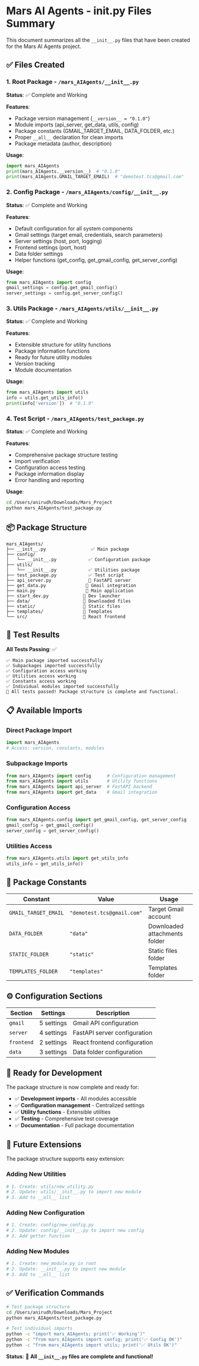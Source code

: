 # Mars AI Agents - __init__.py Files Summary

This document summarizes all the `__init__.py` files that have been created for the Mars AI Agents project.

## ✅ Files Created

### 1. **Root Package** - `/mars_AIAgents/__init__.py`
**Status**: ✅ Complete and Working

**Features**:
- Package version management (`__version__ = "0.1.0"`)
- Module imports (api_server, get_data, utils, config)
- Package constants (GMAIL_TARGET_EMAIL, DATA_FOLDER, etc.)
- Proper `__all__` declaration for clean imports
- Package metadata (author, description)

**Usage**:
```python
import mars_AIAgents
print(mars_AIAgents.__version__)  # "0.1.0"
print(mars_AIAgents.GMAIL_TARGET_EMAIL)  # "demotest.tcs@gmail.com"
```

### 2. **Config Package** - `/mars_AIAgents/config/__init__.py`
**Status**: ✅ Complete and Working

**Features**:
- Default configuration for all system components
- Gmail settings (target email, credentials, search parameters)
- Server settings (host, port, logging)
- Frontend settings (port, host)
- Data folder settings
- Helper functions (get_config, get_gmail_config, get_server_config)

**Usage**:
```python
from mars_AIAgents import config
gmail_settings = config.get_gmail_config()
server_settings = config.get_server_config()
```

### 3. **Utils Package** - `/mars_AIAgents/utils/__init__.py`
**Status**: ✅ Complete and Working

**Features**:
- Extensible structure for utility functions
- Package information functions
- Ready for future utility modules
- Version tracking
- Module documentation

**Usage**:
```python
from mars_AIAgents import utils
info = utils.get_utils_info()
print(info['version'])  # "0.1.0"
```

### 4. **Test Script** - `/mars_AIAgents/test_package.py`
**Status**: ✅ Complete and Working

**Features**:
- Comprehensive package structure testing
- Import verification
- Configuration access testing
- Package information display
- Error handling and reporting

**Usage**:
```bash
cd /Users/anirudh/Downloads/Mars_Project
python mars_AIAgents/test_package.py
```

## 📦 Package Structure

```
mars_AIAgents/
├── __init__.py                 ✅ Main package
├── config/
│   └── __init__.py            ✅ Configuration package
├── utils/
│   └── __init__.py            ✅ Utilities package
├── test_package.py            ✅ Test script
├── api_server.py              📄 FastAPI server
├── get_data.py               📄 Gmail integration
├── main.py                   📄 Main application
├── start_dev.py             📄 Dev launcher
├── data/                    📁 Downloaded files
├── static/                  📁 Static files
├── templates/               📁 Templates
└── src/                     📁 React frontend
```

## 🧪 Test Results

**All Tests Passing**: ✅

```
✅ Main package imported successfully
✅ Subpackages imported successfully  
✅ Configuration access working
✅ Utilities access working
✅ Constants access working
✅ Individual modules imported successfully
🎉 All tests passed! Package structure is complete and functional.
```

## 📋 Available Imports

### Direct Package Import
```python
import mars_AIAgents
# Access: version, constants, modules
```

### Subpackage Imports
```python
from mars_AIAgents import config      # Configuration management
from mars_AIAgents import utils       # Utility functions
from mars_AIAgents import api_server  # FastAPI backend
from mars_AIAgents import get_data    # Gmail integration
```

### Configuration Access
```python
from mars_AIAgents.config import get_gmail_config, get_server_config
gmail_config = get_gmail_config()
server_config = get_server_config()
```

### Utilities Access
```python
from mars_AIAgents.utils import get_utils_info
utils_info = get_utils_info()
```

## 🔧 Package Constants

| Constant | Value | Usage |
|----------|-------|-------|
| `GMAIL_TARGET_EMAIL` | `"demotest.tcs@gmail.com"` | Target Gmail account |
| `DATA_FOLDER` | `"data"` | Downloaded attachments folder |
| `STATIC_FOLDER` | `"static"` | Static files folder |
| `TEMPLATES_FOLDER` | `"templates"` | Templates folder |

## ⚙️ Configuration Sections

| Section | Settings | Description |
|---------|----------|-------------|
| `gmail` | 5 settings | Gmail API configuration |
| `server` | 4 settings | FastAPI server configuration |
| `frontend` | 2 settings | React frontend configuration |
| `data` | 3 settings | Data folder configuration |

## 🚀 Ready for Development

The package structure is now complete and ready for:
- ✅ **Development imports** - All modules accessible
- ✅ **Configuration management** - Centralized settings
- ✅ **Utility functions** - Extensible utilities
- ✅ **Testing** - Comprehensive test coverage
- ✅ **Documentation** - Full package documentation

## 🔄 Future Extensions

The package structure supports easy extension:

### Adding New Utilities
```python
# 1. Create: utils/new_utility.py
# 2. Update: utils/__init__.py to import new module
# 3. Add to __all__ list
```

### Adding New Configuration
```python
# 1. Create: config/new_config.py
# 2. Update: config/__init__.py to import new config
# 3. Add getter function
```

### Adding New Modules
```python
# 1. Create: new_module.py in root
# 2. Update: __init__.py to import new module
# 3. Add to __all__ list
```

## ✅ Verification Commands

```bash
# Test package structure
cd /Users/anirudh/Downloads/Mars_Project
python mars_AIAgents/test_package.py

# Test individual imports
python -c "import mars_AIAgents; print('✅ Working')"
python -c "from mars_AIAgents import config; print('✅ Config OK')"
python -c "from mars_AIAgents import utils; print('✅ Utils OK')"
```

**Status**: 🎉 **All `__init__.py` files are complete and functional!**